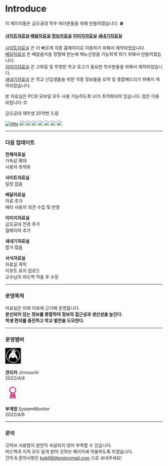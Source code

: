 # Introduce
이 페이지들은 금오공대 학우 여러분들을 위해 만들어졌습니다. 🍀

#### [사이트자료실](https://github.com/Htmla69/Kumoh_In7/blob/main/Site.md) [배달자료실](https://github.com/Htmla69/Kumoh_In7/blob/main/Food.md#%EA%B8%88%EC%98%A4%EA%B3%B5%EB%8C%80-%EB%B0%B0%EB%8B%AC%EC%9E%90%EB%A3%8C%EC%8B%A4) [정보자료실](https://github.com/Htmla69/Kumoh_In7/blob/main/Information.md#%EA%B8%88%EC%98%A4%EA%B3%B5%EA%B3%BC%EB%8C%80%ED%95%99%EA%B5%90-%EC%A0%95%EB%B3%B4-%EC%9E%90%EB%A3%8C%EC%8B%A4) [이미지자료실](https://github.com/Htmla69/Kumoh_In7/blob/main/Image.md) [새내기자료실](https://github.com/Htmla69/Kumoh_In7/blob/main/Beginner.md)

[사이트자료실](https://github.com/Htmla69/Kumoh_In7/blob/main/Site.md) 은 더 빠르게 각종 홈페이지로 이용하기 위해서 제작되었습니다.  
[배달자료실](https://github.com/Htmla69/Kumoh_In7/blob/main/Food.md#%EA%B8%88%EC%98%A4%EA%B3%B5%EB%8C%80-%EB%B0%B0%EB%8B%AC%EC%9E%90%EB%A3%8C%EC%8B%A4) 은 배달음식을 정할때 한눈에 메뉴선정을 가능하게 하기 위해서 만들어졌습니다.  
[이미지자료실](https://github.com/Htmla69/Kumoh_In7/blob/main/Image.md) 은 고화질 및 투명한 학교 로고가 필요한 학우분들을 위해서 제작되었습니다.  
[새내기자료실](https://github.com/Htmla69/Kumoh_In7/blob/main/Beginner.md) 은 학교 신입생들을 위한 각종 정보들을 요약 및 종합해드리기 위해서 제작되었습니다.

본 자료실은 PC와 모바일 모두 사용 가능하도록 UI가 최적화되어 있습니다. 많은 이용 바랍니다 :D

금오공대 재학생 20학번 드림

[![Hits](https://hits.seeyoufarm.com/api/count/incr/badge.svg?url=https%3A%2F%2Fgithub.com%2FHtmla69%2FKumoh_In7%2Fblob%2Fmain%2FReadme.md&count_bg=%23FF1D1D&title_bg=%23000000&icon=github.svg&icon_color=%23E7E7E7&title=%EC%9D%B4%EC%9A%A9%EC%9E%90%EC%88%98&edge_flat=true)](https://hits.seeyoufarm.com)
<img src="https://img.shields.io/badge/Vivaldi-EF3939?style=flat-square&logo=Vivaldi&logoColor=white"/>
<img src="https://img.shields.io/badge/Opera-FF1B2D?style=flat-square&logo=Opera&logoColor=white"/>
<img src="https://img.shields.io/badge/Firefox-FF7139?style=flat-square&logo=FirefoxBrowser&logoColor=white"/>
<img src="https://img.shields.io/badge/Edge-0078D7?style=flat-square&logo=MicrosoftEdge&logoColor=white"/>
<img src="https://img.shields.io/badge/Chrome-4285F4?style=flat-square&logo=GoogleChrome&logoColor=white"/>
<img src="https://img.shields.io/badge/Tor-7D4698?style=flat-square&logo=Torbrowser&logoColor=white"/>
<img src="https://img.shields.io/badge/Safari-000000?style=flat-square&logo=Safari&logoColor=white"/>

---
### 다음 업데이트
**전체자료실**  
가독성 확대  
사용자 최적화  

**사이트자료실**  
일정 없음  

**배달자료실**   
자료 추가  
에타 사용자 의견 수집 및 반영  

**이미지자료실**  
금오공대 전경 추가  
월페이퍼 추가  

**새내기자료실**  
할거 많음  

**서식자료실**  
자료실 제작  
리포트 표지 업로드  
교수님의 피드백 적용 후 수정  

---
### 운영목적
자료실은 아래 이유에 근거해 운영됩니다.  
**분산되어 있는 정보를 종합하여 정보의 접근성과 생산성을 높인다.**  
**학생 편의를 증진하고 학교 발전을 도모한다.**

---
### 운영멤버
<img src = "https://github.com/Htmla69/Kumoh_In7/blob/main/Images/%EA%B4%80%EB%A6%AC%EC%9E%90%20%EC%82%AC%EC%A7%84.png" width="10%" height="10%">

**관리자** Jinnouchi  
2022/4/4

<img src = "https://github.com/Htmla69/Kumoh_In7/blob/main/Images/%EC%8B%9C%EC%8A%A4%ED%85%9C%EB%AA%A8%EB%8B%88%ED%84%B0%20%EC%82%AC%EC%A7%84.jpg" width="9.5%" height="9.5%">

**부계정** SystemMonitor  
2022/4/6

---
### 문의
깃허브 사용법이 완전히 숙달되지 않아 부족할 수 있습니다.  
피드백과 지적 모두 달게 받아 깃허브 페이지에 적용하도록 하겠습니다.  
건의 & 문의사항은 ksjk69@protonmail.com 으로 보내주세요!  
